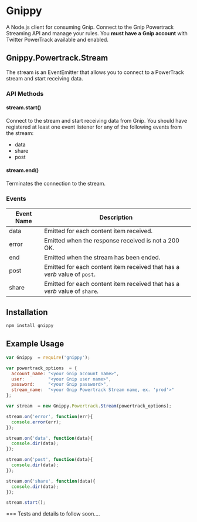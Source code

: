Gnippy
========================

A Node.js client for consuming Gnip. Connect to the Gnip Powertrack Streaming API and manage your rules. You **must have a**
**Gnip account** with Twitter PowerTrack available and enabled.

## Gnippy.Powertrack.Stream
The stream is an EventEmitter that allows you to connect to a PowerTrack stream and start receiving data.

### API Methods

#### stream.start()
Connect to the stream and start receiving data from Gnip. You should have registered at least one event listener for any
of the following events from the stream:

- data
- share
- post

#### stream.end()
Terminates the connection to the stream.

### Events
| Event Name | Description |
| ---------- | ----------- |
| data       | Emitted for each content item received. |
| error      | Emitted when the response received is not a 200 OK. |
| end        | Emitted when the stream has been ended. |
| post       | Emitted for each content item received that has a _verb_ value of `post`. |
| share      | Emitted for each content item received that has a _verb_ value of `share`. |

## Installation
```bash
npm install gnippy
```

## Example Usage

```javascript
var Gnippy  = require('gnippy');

var powertrack_options  = {
  account_name: "<your Gnip account name>",
  user:         "<your Gnip user name>",
  password:     "<your Gnip password>",
  stream_name:  "<your Gnip Powertrack Stream name, ex. 'prod'>"
};

var stream  = new Gnippy.Powertrack.Stream(powertrack_options);

stream.on('error', function(err){
  console.error(err);  
});

stream.on('data', function(data){
  console.dir(data);  
});

stream.on('post', function(data){
  console.dir(data);  
});

stream.on('share', function(data){
  console.dir(data);  
});

stream.start();

```
===
Tests and details to follow soon.... 
